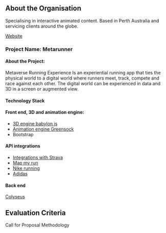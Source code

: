 ## About the Organisation
Specialising in interactive animated content. Based in Perth Australia and servicing clients around the globe.

[Website]([https://motiondesignplay.com/](https://motiondesignplay.com/))

### Project Name: Metarunner

#### About the Project:

Metaverse Running Experience Is an experiential running app that ties the physical world to a digital world where runners meet, track, compete and race against each other. The digital world can be experienced in data and 3D in a screen or augmented view.
#### Technology Stack
#### Front end, 3D and animation engine:
-   [3D engine babylon js](https://www.babylonjs.com/)
-   [Animation engine Greensock](%5B%3Chttps://greensock.com/%3E%5D(%3Chttps://greensock.com/%3E))
-   Bootstrap

#### API integrations
- [Integrations with Strava](https://www.strava.com/?v3=true)
- [Map my run](https://www.mapmyrun.com/)
- [Nike running](https://www.nike.com/nrc-app)
- [Adidas](https://www.runtastic.com/)

#### Back end
[Colyseus](https://github.com/colyseus)

## Evaluation Criteria
Call for Proposal Methodology
